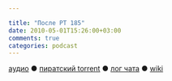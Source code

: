 ```yaml
---

title: "После РТ 185"
date: 2010-05-01T15:26:00+03:00
comments: true
categories: podcast
---
```

[аудио](http://cdn.radio-t.com/rt185post.mp3) ● [пиратский torrent](http://pirates.radio-t.com/torrents/rt185post.mp3.torrent) ● [лог чата](http://chat.radio-t.com/logs/radio-t-185.html) ● [wiki](http://wiki.radio-t.com/%D0%9F%D0%BE%D1%81%D0%BB%D0%B5_%D0%A0%D0%A2_185)<audio src="http://cdn.radio-t.com/rt185post.mp3" preload="none">

